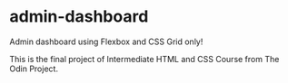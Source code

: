 # admin-dashboard

Admin dashboard using Flexbox and CSS Grid only!

This is the final project of Intermediate HTML and CSS Course from The Odin Project.